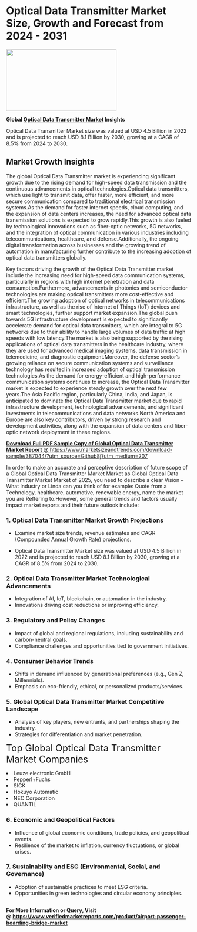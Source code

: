 <H1>Optical Data Transmitter Market Size, Growth and Forecast from 2024 - 2031</H1><img class="aligncenter size-medium wp-image-584254" src="https://thirdeyenews.in/wp-content/uploads/2024/09/Global-Market-Research-300x168.jpeg" alt="" width="300" height="168" /><p><strong>Global&nbsp;<a href="https://www.marketsizeandtrends.com/download-sample/387044/?utm_source=Github8j?utm_medium=207">Optical Data Transmitter Market</a> Insights</strong></p><p>Optical Data Transmitter Market size was valued at USD 4.5 Billion in 2022 and is projected to reach USD 8.1 Billion by 2030, growing at a CAGR of 8.5% from 2024 to 2030.</p><p><h2>Market Growth Insights</h2> <p>The global Optical Data Transmitter market is experiencing significant growth due to the rising demand for high-speed data transmission and the continuous advancements in optical technologies.Optical data transmitters, which use light to transmit data, offer faster, more efficient, and more secure communication compared to traditional electrical transmission systems.As the demand for faster internet speeds, cloud computing, and the expansion of data centers increases, the need for advanced optical data transmission solutions is expected to grow rapidly.This growth is also fueled by technological innovations such as fiber-optic networks, 5G networks, and the integration of optical communication in various industries including telecommunications, healthcare, and defense.Additionally, the ongoing digital transformation across businesses and the growing trend of automation in manufacturing further contribute to the increasing adoption of optical data transmitters globally.</p> <p><a href="download-sample-link-here"></a></p> <p>Key factors driving the growth of the Optical Data Transmitter market include the increasing need for high-speed data communication systems, particularly in regions with high internet penetration and data consumption.Furthermore, advancements in photonics and semiconductor technologies are making optical transmitters more cost-effective and efficient.The growing adoption of optical networks in telecommunications infrastructure, as well as the rise of Internet of Things (IoT) devices and smart technologies, further support market expansion.The global push towards 5G infrastructure development is expected to significantly accelerate demand for optical data transmitters, which are integral to 5G networks due to their ability to handle large volumes of data traffic at high speeds with low latency.The market is also being supported by the rising applications of optical data transmitters in the healthcare industry, where they are used for advanced medical imaging systems, data transmission in telemedicine, and diagnostic equipment.Moreover, the defense sector’s growing reliance on secure communication systems and surveillance technology has resulted in increased adoption of optical transmission technologies.As the demand for energy-efficient and high-performance communication systems continues to increase, the Optical Data Transmitter market is expected to experience steady growth over the next few years.The Asia Pacific region, particularly China, India, and Japan, is anticipated to dominate the Optical Data Transmitter market due to rapid infrastructure development, technological advancements, and significant investments in telecommunications and data networks.North America and Europe are also key contributors, driven by strong research and development activities, along with the expansion of data centers and fiber-optic network deployment in these regions.</p> <p><a href="get-more-info-link-here"></p><p><span class=""><strong>Download Full PDF Sample Copy of Global Optical Data Transmitter Market Report</strong> @ <a href="https://www.marketsizeandtrends.com/download-sample/387044/?utm_source=Github8j?utm_medium=207" target="_blank">https://www.marketsizeandtrends.com/download-sample/387044/?utm_source=Github8j?utm_medium=207</a></span></p><p>In order to make an accurate and perceptive description of future scope of a Global&nbsp;Optical Data Transmitter Market Market as Global&nbsp;Optical Data Transmitter Market Market of 2025, you need to describe a clear Vision &ndash; What Industry or Linda can you think of for example: Quote from a Technology, healthcare, automotive, renewable energy, name the market you are Reffering to.However, some general trends and factors usually impact market reports and their future outlook include:</p><h3>1.&nbsp;<strong>Optical Data Transmitter Market Growth Projections</strong></h3><ul><li>Examine market size trends, revenue estimates and CAGR (Compounded Annual Growth Rate) projections.</li><li><p>Optical Data Transmitter Market size was valued at USD 4.5 Billion in 2022 and is projected to reach USD 8.1 Billion by 2030, growing at a CAGR of 8.5% from 2024 to 2030.</p></li></ul><h3>2.&nbsp;<strong>Optical Data Transmitter Market Technological Advancements</strong></h3><ul><li>Integration of AI, IoT, blockchain, or automation in the industry.</li><li>Innovations driving cost reductions or improving efficiency.</li></ul><h3>3.&nbsp;<strong>Regulatory and Policy Changes</strong></h3><ul><li>Impact of global and regional regulations, including sustainability and carbon-neutral goals.</li><li>Compliance challenges and opportunities tied to government initiatives.</li></ul><h3>4.&nbsp;<strong>Consumer Behavior Trends</strong></h3><ul><li>Shifts in demand influenced by generational preferences (e.g., Gen Z, Millennials).</li><li>Emphasis on eco-friendly, ethical, or personalized products/services.</li></ul><h3>5.&nbsp;<strong>Global Optical Data Transmitter Market Competitive Landscape</strong></h3><ul><li>Analysis of key players, new entrants, and partnerships shaping the industry.</li><li>Strategies for differentiation and market penetration.</li></ul><p data-pm-slice="1 1 []"><span style="color: inherit; font-family: inherit; font-size: 25px;">Top Global Optical Data Transmitter Market Companies</span></p><div class="" data-test-id=""><p><li>Leuze electronic GmbH</li><li> Pepperl+Fuchs</li><li> SICK</li><li> Hokuyo Automatic</li><li> NEC Corporation</li><li> QUANTIL</li></p></div><h3>6.&nbsp;<strong>Economic and Geopolitical Factors</strong></h3><ul><li>Influence of global economic conditions, trade policies, and geopolitical events.</li><li>Resilience of the market to inflation, currency fluctuations, or global crises.</li></ul><h3>7.&nbsp;<strong>Sustainability and ESG (Environmental, Social, and Governance)</strong></h3><ul><li>Adoption of sustainable practices to meet ESG criteria.</li><li>Opportunities in green technologies and circular economy principles.</li></ul><h2><strong style="font-size: 14px;">For More Information or Query, Visit @&nbsp;</strong><a style="background-color: #ffffff; font-size: 14px;" href="https://www.marketsizeandtrends.com/report/optical-data-transmitter-market/" target="_blank">https://www.verifiedmarketreports.com/product/airport-passenger-boarding-bridge-market</a></h2>